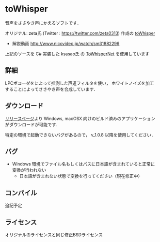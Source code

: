 toWhisper
=========

音声をささやき声にかえるソフトです．

オリジナル: zeta氏 (Twitter : https://twitter.com/zeta0313) 作成の [toWhisper](https://github.com/zeta-chicken/toWhisper)

- 解説動画 http://www.nicovideo.jp/watch/sm31882296

上記のソースを C# 実装した ksasao氏 の [ToWhisperNet](https://github.com/ksasao/toWhisper) を使用しています


## 詳細

LPCボコーダをによって推測した声道フィルタを使い，
ホワイトノイズを加工することによってささやき声を合成しています．

## ダウンロード

[リリースページ](https://github.com/yamachu/toWhisper/releases)より Windows, macOSX 向けのビルド済みのアプリケーションがダウンロードが可能です．

特定の環境で起動できないバグがあるので， v_1.0.8 以降を使用してください．

## バグ

* Windows 環境でファイル名もしくはパスに日本語が含まれていると正常に変換が行われない
  * 日本語が含まれない状態で変換を行ってください（現在修正中）

## コンパイル

追記予定

## ライセンス

オリジナルのライセンスと同じ修正BSDライセンス
